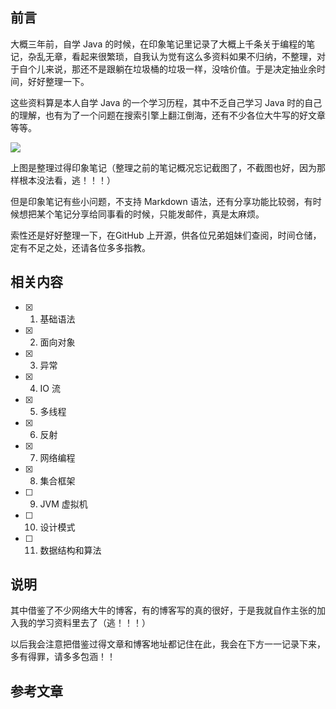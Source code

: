 
## 前言

大概三年前，自学 Java 的时候，在印象笔记里记录了大概上千条关于编程的笔记，杂乱无章，看起来很繁琐，自我认为觉有这么多资料如果不归纳，不整理，对于自个儿来说，那还不是跟躺在垃圾桶的垃圾一样，没啥价值。于是决定抽业余时间，好好整理一下。

这些资料算是本人自学 Java 的一个学习历程，其中不乏自己学习 Java 时的自己的理解，也有为了一个问题在搜索引擎上翻江倒海，还有不少各位大牛写的好文章等等。

![](http://oov0wb0gl.bkt.clouddn.com/2017-06-09-14969351106596.jpg?imageMogr2/thumbnail/!50p/blur/1x0/quality/75|imageslim)

上图是整理过得印象笔记（整理之前的笔记概况忘记截图了，不截图也好，因为那样根本没法看，逃！！！）

但是印象笔记有些小问题，不支持 Markdown 语法，还有分享功能比较弱，有时候想把某个笔记分享给同事看的时候，只能发邮件，真是太麻烦。

索性还是好好整理一下，在GitHub 上开源，供各位兄弟姐妹们查阅，时间仓储，定有不足之处，还请各位多多指教。
 
 
 
## 相关内容

* [x] 1. 基础语法
* [x] 2. 面向对象
* [x] 3. 异常
* [x] 4. IO 流
* [x] 5. 多线程
* [x] 6. 反射
* [x] 7. 网络编程
* [x] 8. 集合框架
* [ ] 9. JVM 虚拟机
* [ ] 10. 设计模式
* [ ] 11. 数据结构和算法


## 说明
其中借鉴了不少网络大牛的博客，有的博客写的真的很好，于是我就自作主张的加入我的学习资料里去了（逃！！！）

以后我会注意把借鉴过得文章和博客地址都记住在此，我会在下方一一记录下来，多有得罪，请多多包涵！！

## 参考文章

